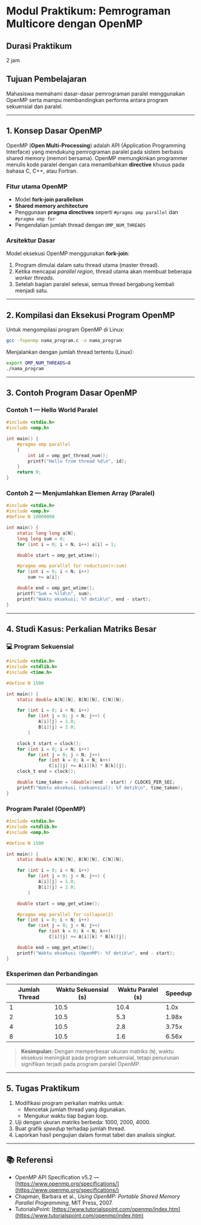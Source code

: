 # Modul Praktikum: Pemrograman Multicore dengan OpenMP

## Durasi Praktikum
2 jam

## Tujuan Pembelajaran
Mahasiswa memahami dasar-dasar pemrograman paralel menggunakan OpenMP serta mampu membandingkan performa antara program sekuensial dan paralel.

---

## 1. Konsep Dasar OpenMP

OpenMP (**Open Multi-Processing**) adalah API (Application Programming Interface) yang mendukung pemrograman paralel pada sistem berbasis shared memory (memori bersama). OpenMP memungkinkan programmer menulis kode paralel dengan cara menambahkan **directive** khusus pada bahasa C, C++, atau Fortran.

### Fitur utama OpenMP
- Model **fork-join parallelism**
- **Shared memory architecture**
- Penggunaan **pragma directives** seperti `#pragma omp parallel` dan `#pragma omp for`
- Pengendalian jumlah thread dengan `OMP_NUM_THREADS`

### Arsitektur Dasar
Model eksekusi OpenMP menggunakan **fork-join**:
1. Program dimulai dalam satu thread utama (master thread).
2. Ketika mencapai *parallel region*, thread utama akan membuat beberapa *worker threads*.
3. Setelah bagian paralel selesai, semua thread bergabung kembali menjadi satu.

---

## 2. Kompilasi dan Eksekusi Program OpenMP

Untuk mengompilasi program OpenMP di Linux:
```bash
gcc -fopenmp nama_program.c -o nama_program
```

Menjalankan dengan jumlah thread tertentu (Linux):
```bash
export OMP_NUM_THREADS=8
./nama_program
```

---

## 3. Contoh Program Dasar OpenMP

### Contoh 1 — Hello World Paralel
```c
#include <stdio.h>
#include <omp.h>

int main() {
    #pragma omp parallel
    {
        int id = omp_get_thread_num();
        printf("Hello from thread %d\n", id);
    }
    return 0;
}
```

### Contoh 2 — Menjumlahkan Elemen Array (Paralel)
```c
#include <stdio.h>
#include <omp.h>
#define N 10000000

int main() {
    static long long a[N];
    long long sum = 0;
    for (int i = 0; i < N; i++) a[i] = 1;

    double start = omp_get_wtime();

    #pragma omp parallel for reduction(+:sum)
    for (int i = 0; i < N; i++)
        sum += a[i];

    double end = omp_get_wtime();
    printf("Sum = %lld\n", sum);
    printf("Waktu eksekusi: %f detik\n", end - start);
}
```

---

## 4. Studi Kasus: Perkalian Matriks Besar

### 💻 Program Sekuensial
```c
#include <stdio.h>
#include <stdlib.h>
#include <time.h>

#define N 1500

int main() {
    static double A[N][N], B[N][N], C[N][N];

    for (int i = 0; i < N; i++)
        for (int j = 0; j < N; j++) {
            A[i][j] = 1.0;
            B[i][j] = 2.0;
        }

    clock_t start = clock();
    for (int i = 0; i < N; i++)
        for (int j = 0; j < N; j++)
            for (int k = 0; k < N; k++)
                C[i][j] += A[i][k] * B[k][j];
    clock_t end = clock();

    double time_taken = (double)(end - start) / CLOCKS_PER_SEC;
    printf("Waktu eksekusi (sekuensial): %f detik\n", time_taken);
}
```

### Program Paralel (OpenMP)
```c
#include <stdio.h>
#include <stdlib.h>
#include <omp.h>

#define N 1500

int main() {
    static double A[N][N], B[N][N], C[N][N];

    for (int i = 0; i < N; i++)
        for (int j = 0; j < N; j++) {
            A[i][j] = 1.0;
            B[i][j] = 2.0;
        }

    double start = omp_get_wtime();

    #pragma omp parallel for collapse(2)
    for (int i = 0; i < N; i++)
        for (int j = 0; j < N; j++)
            for (int k = 0; k < N; k++)
                C[i][j] += A[i][k] * B[k][j];

    double end = omp_get_wtime();
    printf("Waktu eksekusi (OpenMP): %f detik\n", end - start);
}
```

### Eksperimen dan Perbandingan

| Jumlah Thread | Waktu Sekuensial (s) | Waktu Paralel (s) | Speedup |
|----------------|-----------------------|--------------------|----------|
| 1              | 10.5                  | 10.4               | 1.0x     |
| 2              | 10.5                  | 5.3                | 1.98x    |
| 4              | 10.5                  | 2.8                | 3.75x    |
| 8              | 10.5                  | 1.6                | 6.56x    |

> **Kesimpulan:** Dengan memperbesar ukuran matriks (`N`), waktu eksekusi meningkat pada program sekuensial, tetapi penurunan signifikan terjadi pada program paralel OpenMP.

---

## 5. Tugas Praktikum

1. Modifikasi program perkalian matriks untuk:
   - Mencetak jumlah thread yang digunakan.
   - Mengukur waktu tiap bagian loop.
2. Uji dengan ukuran matriks berbeda: 1000, 2000, 4000.
3. Buat grafik *speedup* terhadap jumlah thread.
4. Laporkan hasil pengujian dalam format tabel dan analisis singkat.

---

## 📚 Referensi
- OpenMP API Specification v5.2 — [https://www.openmp.org/specifications/](https://www.openmp.org/specifications/)
- Chapman, Barbara et al., *Using OpenMP: Portable Shared Memory Parallel Programming*, MIT Press, 2007.
- TutorialsPoint: [https://www.tutorialspoint.com/openmp/index.htm](https://www.tutorialspoint.com/openmp/index.htm)

